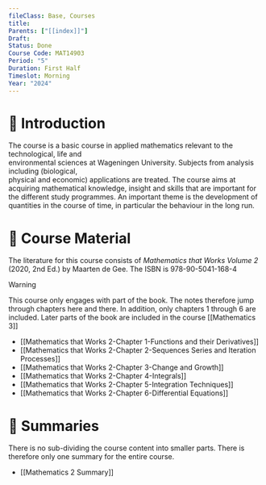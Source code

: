 ```yaml
---
fileClass: Base, Courses
title: 
Parents: ["[[index]]"]
Draft: 
Status: Done
Course Code: MAT14903
Period: "5"
Duration: First Half
Timeslot: Morning
Year: "2024"
---
```


# 🔎 Introduction
The course is a basic course in applied mathematics relevant to the technological, life and  
environmental sciences at Wageningen University. Subjects from analysis including (biological,  
physical and economic) applications are treated. The course aims at acquiring mathematical knowledge, insight and skills that are important for the different study programmes. An important theme is the development of quantities in the course of time, in particular the behaviour in the long run.

# 📖 Course Material
The literature for this course consists of *Mathematics that Works Volume 2* (2020, 2nd Ed.) by Maarten de Gee. The ISBN is 978-90-5041-168-4

>[!Warning]
>This course only engages with part of the book. The notes therefore jump through chapters here and there. In addition, only chapters 1 through 6 are included. Later parts of the book are included in the course [[Mathematics 3]]

- [[Mathematics that Works 2-Chapter 1-Functions and their Derivatives]]
- [[Mathematics that Works 2-Chapter 2-Sequences Series and Iteration Processes]]
- [[Mathematics that Works 2-Chapter 3-Change and Growth]]
- [[Mathematics that Works 2-Chapter 4-Integrals]]
- [[Mathematics that Works 2-Chapter 5-Integration Techniques]]
- [[Mathematics that Works 2-Chapter 6-Differential Equations]]

# 🔗 Summaries
There is no sub-dividing the course content into smaller parts. There is therefore only one summary for the entire course.

- [[Mathematics 2 Summary]]